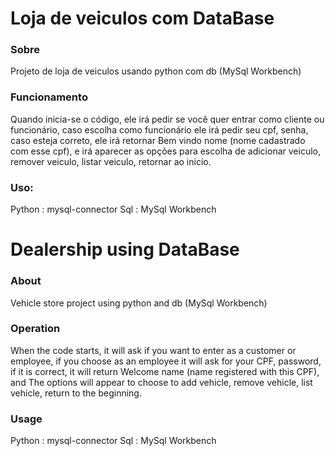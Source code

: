 
# Loja de veiculos com DataBase

### Sobre

Projeto de loja de veiculos usando python com db (MySql Workbench)


### Funcionamento

Quando inicia-se o código, ele irá pedir se você quer entrar como cliente ou funcionário, caso escolha como funcionário ele irá pedir seu cpf, senha, caso esteja correto, ele irá retornar Bem vindo nome (nome cadastrado com esse cpf), e irá aparecer as opções para escolha de adicionar veiculo, remover veiculo, listar veiculo, retornar ao inicio.

### Uso:

Python : mysql-connector
Sql : MySql Workbench



# Dealership using DataBase

### About

Vehicle store project using python and db (MySql Workbench)


### Operation

When the code starts, it will ask if you want to enter as a customer or employee, if you choose as an employee it will ask for your CPF, password, if it is correct, it will return Welcome name (name registered with this CPF), and The options will appear to choose to add vehicle, remove vehicle, list vehicle, return to the beginning.

### Usage

Python : mysql-connector
Sql : MySql Workbench